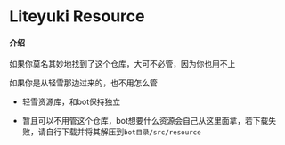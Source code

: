 # Liteyuki Resource

#### 介绍
如果你莫名其妙地找到了这个仓库，大可不必管，因为你也用不上

如果你是从轻雪那边过来的，也不用怎么管
- 轻雪资源库，和bot保持独立

- 暂且可以不用管这个仓库，bot想要什么资源会自己从这里面拿，若下载失败，请自行下载并将其解压到```bot目录/src/resource```